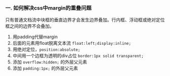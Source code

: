 ### 一. 如何解决css中margin的重叠问题  
只有普通文档流中块框的垂直边界才会发生边界叠加。行内框、浮动框或绝对定位框之间的边界不会叠加。   
1. 用padding代替margin  
2. 后面的元素用float脱离文本流 `float:left;display:inline;`  
3. 用绝对定位，`position:absolute;` 
4. 中间用一个边框为透明的div占位 `border:1px solid transparent;`
5. 添加 `overflow:hidden;` 的外层父元素  
6. 添加 `padding:1px;` 的外层父元素

